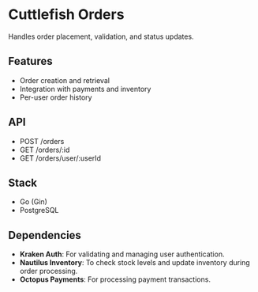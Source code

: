 # Cuttlefish Orders

Handles order placement, validation, and status updates.

## Features
- Order creation and retrieval
- Integration with payments and inventory
- Per-user order history

## API
- POST /orders
- GET /orders/:id
- GET /orders/user/:userId

## Stack
- Go (Gin)
- PostgreSQL

## Dependencies
- **Kraken Auth**: For validating and managing user authentication.
- **Nautilus Inventory**: To check stock levels and update inventory during order processing.
- **Octopus Payments**: For processing payment transactions.
